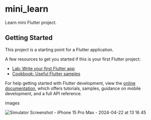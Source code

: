 # mini_learn

Learn mini Flutter project.

## Getting Started

This project is a starting point for a Flutter application.

A few resources to get you started if this is your first Flutter project:

- [Lab: Write your first Flutter app](https://docs.flutter.dev/get-started/codelab)
- [Cookbook: Useful Flutter samples](https://docs.flutter.dev/cookbook)

For help getting started with Flutter development, view the
[online documentation](https://docs.flutter.dev/), which offers tutorials,
samples, guidance on mobile development, and a full API reference.

images

![Simulator Screenshot - iPhone 15 Pro Max - 2024-04-22 at 13 16 45](https://github.com/ndridm2/mini_learn_carousel/assets/64353589/642a7fd9-9f48-4012-968e-4e4e33b985e8)
